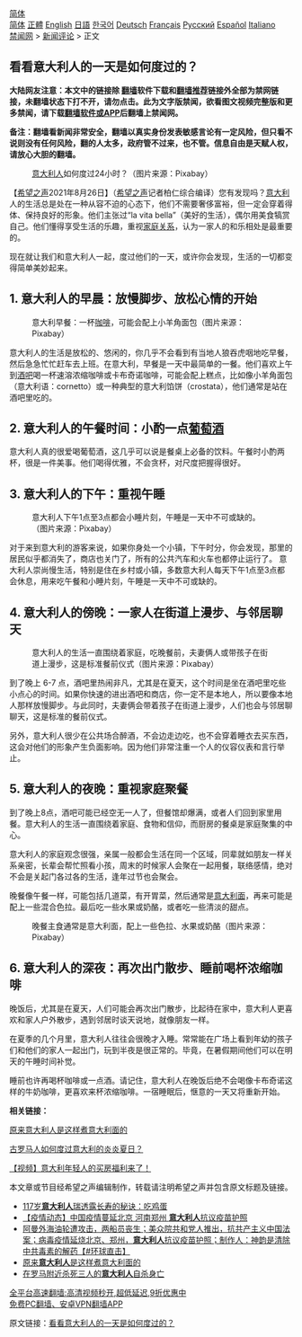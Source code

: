  <!-- 面包屑导航 --> <div class="breadcrumb"><!-- GTranslate: https://gtranslate.io/ -->  <div class="switcher notranslate">  <div class="selected">  <a href="#" onclick="return false;"> 简体</a>  </div>  <div class="option">  <a href="https://www.bannedbook.org" onclick="doGTranslate('zh-CN|zh-CN');jQuery('div.switcher div.selected a').html(jQuery(this).html());return false;" title="简体中文" class="nturl selected"> 简体</a>  <a href="https://www.bannedbook.org/zh-tw/" onclick="doGTranslate('zh-CN|zh-TW');jQuery('div.switcher div.selected a').html(jQuery(this).html());return false;" title="繁體中文" class="nturl"> 正體</a>  <a href="https://www.bannedbook.org/en/" onclick="doGTranslate('zh-CN|en');jQuery('div.switcher div.selected a').html(jQuery(this).html());return false;" title="English" class="nturl"> English</a>  <a href="https://www.bannedbook.org/ja/" onclick="doGTranslate('zh-CN|ja');jQuery('div.switcher div.selected a').html(jQuery(this).html());return false;" title="日本語" class="nturl"> 日語</a>  <a href="https://www.bannedbook.org/ko/" onclick="doGTranslate('zh-CN|ko');jQuery('div.switcher div.selected a').html(jQuery(this).html());return false;" title="한국어" class="nturl"> 한국어</a>  <a href="https://www.bannedbook.org/de/" onclick="doGTranslate('zh-CN|de');jQuery('div.switcher div.selected a').html(jQuery(this).html());return false;" title="Deutsch" class="nturl"> Deutsch</a>  <a href="https://www.bannedbook.org/fr/" onclick="doGTranslate('zh-CN|fr');jQuery('div.switcher div.selected a').html(jQuery(this).html());return false;" title="Français" class="nturl"> Français</a>  <a href="https://www.bannedbook.org/ru/" onclick="doGTranslate('zh-CN|ru');jQuery('div.switcher div.selected a').html(jQuery(this).html());return false;" title="Русский" class="nturl"> Русский</a>  <a href="https://www.bannedbook.org/es/" onclick="doGTranslate('zh-CN|es');jQuery('div.switcher div.selected a').html(jQuery(this).html());return false;" title="Español" class="nturl"> Español</a>  <a href="https://www.bannedbook.org/it/" onclick="doGTranslate('zh-CN|it');jQuery('div.switcher div.selected a').html(jQuery(this).html());return false;" title="Italiano" class="nturl"> Italiano</a>  </div>  </div>      <div class='breadcrumb-sub'><!-- Breadcrumb NavXT 6.3.0 --> <a href="https://www.bannedbook.org/" class="home">禁闻网</a> &gt; <a href="https://www.bannedbook.org/bnews/comments/" class="category">新闻评论</a> &gt; 正文</div></div><h2>看看意大利人的一天是如何度过的？</h2> <p class="notice"><b>大陆网友注意：本文中的链接除 <a href="https://github.com/bannedbook/fanqiang" >翻墙</a>软件下载和<a href="https://github.com/killgcd/justmysocks/blob/master/README.md">翻墙推荐</a>链接外全部为禁网链接，未翻墙状态下打不开，请勿点击。此为文字版禁闻，欲看图文视频完整版和更多禁闻，请下载<a href="https://github.com/bannedbook/fanqiang">翻墙软件或APP</a>后翻墙上禁闻网。</p><p>备注：翻墙看新闻非常安全，翻墙以真实身份发表敏感言论有一定风险，但只看不说则没有任何风险，翻的人太多，政府管不过来，也不管。信息自由是天赋人权，请放心大胆的翻墙。</b></p>  <div class="entry"> <figure> <p><figcaption><a href="https://www.bannedbook.org/bnews/tag/%E6%84%8F%E5%A4%A7%E5%88%A9%E4%BA%BA/" class="st_tag internal_tag" rel="tag" title="标签 意大利人 下的日志">意大利人</a>如何度过24小时？（图片来源：Pixabay）</figcaption></figure> <p>【<span class='wp_keywordlink_affiliate'><a href="https://www.soundofhope.org" title="希望之声" target="_blank">希望之声</a></span>2021年8月26日】（<a href="https://www.bannedbook.org/bnews/tag/%e5%b8%8c%e6%9c%9b%e4%b9%8b%e5%a3%b0/" class="st_tag internal_tag" rel="tag" title="标签 希望之声 下的日志">希望之声</a>记者柏仁综合编译）您有发现吗？<a href="https://www.bannedbook.org/bnews/tag/%e6%84%8f%e5%a4%a7%e5%88%a9/" class="st_tag internal_tag" rel="tag" title="标签 意大利 下的日志">意大利</a>人的生活总是处在一种从容不迫的心态下，他们不需要奢侈富裕，但一定会穿着得体、保持良好的形象。他们主张过“la vita bella”（美好的生活），偶尔用美食犒赏自己。他们懂得享受生活的乐趣，重视<a href="https://www.bannedbook.org/bnews/tag/%E5%AE%B6%E5%BA%AD%E5%85%B3%E7%B3%BB/" class="st_tag internal_tag" rel="tag" title="标签 家庭关系 下的日志">家庭关系</a>，认为一家人的和乐相处是最重要的。</p> <p>现在就让我们和意大利人一起，度过他们的一天，或许你会发现，生活的一切都变得简单美妙起来。</p> <h2><strong>1. 意大利人的早晨：放慢脚步、放松心情的开始</strong></h2> <figure><figcaption>意大利早餐：一杯<a href="https://www.bannedbook.org/bnews/tag/%e5%92%96%e5%95%a1/" class="st_tag internal_tag" rel="tag" title="标签 咖啡 下的日志">咖啡</a>，可能会配上小羊角面包（图片来源：Pixabay）</figcaption></figure> <p>意大利人的生活是放松的、悠闲的，你几乎不会看到有当地人狼吞虎咽地吃早餐，然后急急忙忙赶车去上班。在意大利，早餐是一天中最简单的一餐。他们喜欢上午到<a href="https://www.bannedbook.org/bnews/tag/%e9%85%92%e5%90%a7/" class="st_tag internal_tag" rel="tag" title="标签 酒吧 下的日志">酒吧</a>喝一杯速溶浓缩咖啡或卡布奇诺咖啡，可能会配上糕点，比如像小羊角面包（意大利语：cornetto）或一种典型的意大利馅饼（crostata），他们通常是站在酒吧里吃的。</p> <h2><strong>2. 意大利人的午餐时间：小酌一点<a href="https://www.bannedbook.org/bnews/tag/%E8%91%A1%E8%90%84%E9%85%92/" class="st_tag internal_tag" rel="tag" title="标签 葡萄酒 下的日志">葡萄酒</a></strong></h2> <p>意大利人真的很爱喝葡萄酒，这几乎可以说是餐桌上必备的饮料。午餐时小酌两杯，很是一件美事。他们喝得优雅，不会贪杯，对尺度把握得很好。</p> <h2><strong>3. 意大利人的下午：重视午睡</strong></h2> <figure><figcaption>意大利人下午1点至3点都会小睡片刻，午睡是一天中不可或缺的。（图片来源：Pixabay）</figcaption></figure> <p>对于来到意大利的游客来说，如果你身处一个小镇，下午时分，你会发现，那里的居民似乎都消失了，商店也关门了，所有的公共汽车和火车也都停止运行了。 意大利人崇尚慢生活，特别是住在乡村或小镇，多数意大利人每天下午1点至3点都会休息，用来吃午餐和小睡片刻，午睡是一天中不可或缺的。</p>  <h2><strong>4. 意大利人的傍晚：一家人在街道上漫步、与邻居聊天</strong></h2> <figure><figcaption>意大利人的生活一直围绕着家庭，吃晚餐前，夫妻俩人或带孩子在街道上漫步，这是标准餐前仪式（图片来源：Pixabay）</figcaption></figure> <p>到了晚上 6-7 点，酒吧里热闹非凡，尤其是在夏天，这个时间是坐在酒吧里吃些小点心的时间。如果你快速的进出酒吧和商店，你一定不是本地人，所以要像本地人那样放慢脚步。与此同时，夫妻俩会带着孩子在街道上漫步，人们也会与邻居聊聊天，这是标准的餐前仪式。</p> <p>另外，意大利人很少在公共场合醉酒，不会边走边吃，也不会穿着睡衣去买东西，这会对他们的形象产生负面影响。因为他们非常注重一个人的仪容仪表和言行举止。</p> <h2><strong>5. 意大利人的夜晚：重视家庭聚餐</strong></h2> <p>到了晚上8点，酒吧可能已经空无一人了，但餐馆却爆满，或者人们回到家里用餐。意大利人的生活一直围绕着家庭、食物和信仰，而厨房的餐桌是家庭聚集的中心。</p> <p>意大利人的家庭观念很强，亲属一般都会生活在同一个区域，同辈就如朋友一样关系亲密，长辈会帮忙照看小孩，周末的时候家人会聚在一起用餐，联络感情，绝对不会是关起门各过各的生活，逢年过节也会聚会。</p> <p>晚餐像午餐一样，可能包括几道菜，有开胃菜，然后通常是<a href="https://www.bannedbook.org/bnews/tag/%E6%84%8F%E5%A4%A7%E5%88%A9%E9%9D%A2/" class="st_tag internal_tag" rel="tag" title="标签 意大利面 下的日志">意大利面</a>，再来可能是配上一些混合色拉。最后吃一些水果或奶酪，或者吃一些清淡的甜点。</p>  <figure><figcaption>晚餐主食通常是意大利面，配上一些色拉、水果或奶酪（图片来源：Pixabay）</figcaption></figure> <h2><strong>6. 意大利人的深夜：再次出门散步、睡前喝杯浓缩咖啡</strong></h2> <p>晚饭后，尤其是在夏天，人们可能会再次出门散步，比起待在家中，意大利人更喜欢和家人户外散步，遇到邻居时谈天说地，就像朋友一样。</p> <p>在夏季的几个月里，意大利人往往会很晚才入睡。常常能在广场上看到年幼的孩子们和他们的家人一起出门，玩到半夜是很正常的。毕竟，在暑假期间他们可以在明天的午睡时间补觉。</p> <p>睡前也许再喝杯咖啡或一点酒。请记住，意大利人在晚饭后绝不会喝像卡布奇诺这样的牛奶咖啡，更喜欢来杯浓缩咖啡。一宿睡眠后，惬意的一天又将重新开始。</p> <p><strong>相关链接：</strong></p> <p><a href="https://www.soundofhope.org/post/520148?lang=b5">原来意大利人是这样煮意大利面的</a></p>  <p><a href="https://www.soundofhope.org/post/525134?lang=b5">古罗马人如何度过意大利的炎炎夏日？</a></p> <p><a href="https://www.soundofhope.org/post/516644?lang=b5">【视频】意大利年轻人的买房福利来了！</a></p> <p>本文章或节目经希望之声编辑制作，转载请注明希望之声并包含原文标题及链接。 </p> <ul class='op-related-articles' title='相关阅读'> <li><a href='https://www.bannedbook.org/bnews/health/20210821/1610375.html' target='_blank'>117岁<b>意大利人</b>瑞透露长寿的秘诀：吃鸡蛋</a></li> <li><a href='https://www.bannedbook.org/bnews/bannedvideo/20210801/1597970.html' target='_blank'>【疫情动态】中国疫情蔓延北京 河南郑州 <b>意大利人</b>抗议疫苗护照</a></li> <li><a href='https://www.bannedbook.org/bnews/bannedvideo/20210801/1597935.html' target='_blank'>阿曼外海油轮遭攻击，两船员丧生；美众院共和党人推出，抗共产主义中国法案；病毒疫情延烧北京、郑州，<b>意大利人</b>抗议疫苗护照；制作人：神韵是清除中共毒素的解药【#环球直击】</a></li> <li><a href='https://www.bannedbook.org/bnews/comments/20210629/1576762.html' target='_blank'>原来<b>意大利人</b>是这样煮意大利面的</a></li> <li><a href='https://www.bannedbook.org/bnews/baitai/20210614/1566437.html' target='_blank'>在罗马附近杀死三人的<b>意大利人</b>自杀身亡</a></li> </ul> <p class="texttj"> <a href="https://github.com/bannedbook/fanqiang/wiki/V2ray%E6%9C%BA%E5%9C%BA" target="_blank">全平台高速翻墙:高清视频秒开,超低延迟,9折优惠中</a><br/> <a href="https://github.com/bannedbook/fanqiang/wiki/%E7%A6%81%E9%97%BB%E7%BD%91%E5%AE%89%E5%8D%93%E7%BF%BB%E5%A2%99%E6%96%B0%E9%97%BBAPP" target="_blank">免费PC翻墙、安卓VPN翻墙APP</a></p><p>原文链接：<a class="src_link"  href="https://www.soundofhope.org/post/538244" target="_blank">看看意大利人的一天是如何度过的？</a></p> <a name='sharetosocial'></a>  <div style="margin-bottom:5px;padding-bottom:5px;clear:both"> <div id="archive-pix-1" class="banner-ads"> <!-- AuctionX Display platform tag START --> <div id="26318x728x90x621x_ADSLOT2" clicktrack="%%CLICK_URL_ESC%%"></div> <!-- AuctionX Display platform tag END --> </div> <div id="archive-pix-2" class="banner-ads"> <!-- AuctionX Display platform tag START --> <div id="26315x300x250x621x_ADSLOT2" clicktrack="%%CLICK_URL_ESC%%"></div> <!-- AuctionX Display platform tag END --> </div> </div>  <div id="archive-pix-1" class="banner-ads"> <!-- AuctionX Display platform tag START --> <div id="26318x728x90x621x_ADSLOT3" clicktrack="%%CLICK_URL_ESC%%"></div> <!-- AuctionX Display platform tag END --> </div> </div><!--END ENTRY--> 